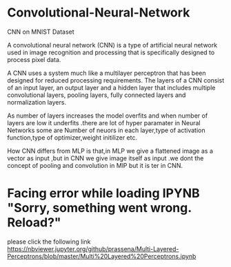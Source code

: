 # Convolutional-Neural-Network
CNN on MNIST Dataset

A convolutional neural network (CNN) is a type of artificial neural network used in image recognition and processing that is specifically designed to process pixel data.

A CNN uses a system much like a multilayer perceptron that has been designed for reduced processing requirements. The layers of a CNN consist of an input layer, an output layer and a hidden layer that includes multiple convolutional layers, pooling layers, fully connected layers and normalization layers. 

As number of layers increases the model overfits and when number of layers are low it underfits .there are lot of hyper paramater in Neural Networks some are Number of neuors in each layer,type of activation function,type of optimizer,weight initilizer etc.

How CNN differs from MLP is that,in MLP we give a flattened image as a vector as input ,but in CNN we give image itself as input .we dont the concept of pooling and convolution in MlP but it is ter in CNN.

# Facing error while loading IPYNB "Sorry, something went wrong. Reload?"
please click the following link https://nbviewer.jupyter.org/github/prassena/Multi-Layered-Perceptrons/blob/master/Multi%20Layered%20Perceptrons.ipynb
